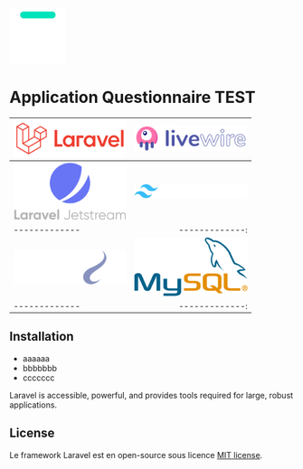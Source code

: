 <img src="assets/logo_bocal_academy.svg" alt="Le Bocal Academy" width="100">

# Application Questionnaire TEST

|<img src="assets/laravel.svg" alt="Laravel framework" width="200"> | <img src="assets/livewire.svg" alt="Laravel Livewire" width="200"> |
| ------------- | -------------:|
| <img src="assets/jetstream.svg" alt="Laravel Jetstream" width="200"> | <img src="assets/tailwindcss.svg" alt="Tailwind Css" width="200"> |
| ------------- | -------------:|
| <img src="assets/php8_1.svg" alt="PHP 8.1" width="200"> | <img src="assets/mysql.svg" alt="MySQL" width="200">|
| ------------- | -------------:|

## Installation

- aaaaaa
- bbbbbbb
- ccccccc

Laravel is accessible, powerful, and provides tools required for large, robust applications.


## License

Le framework Laravel est en open-source sous licence [MIT license](https://opensource.org/licenses/MIT).
